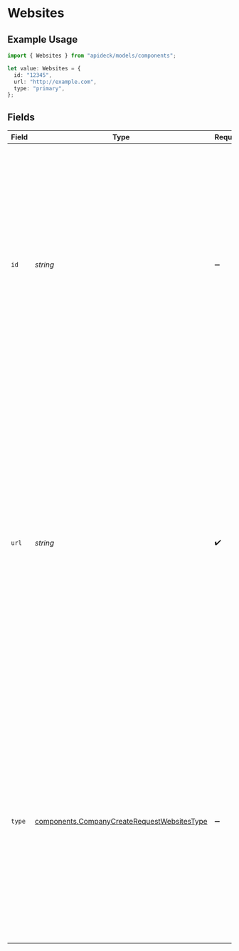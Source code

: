 # Websites

## Example Usage

```typescript
import { Websites } from "apideck/models/components";

let value: Websites = {
  id: "12345",
  url: "http://example.com",
  type: "primary",
};
```

## Fields

| Field                                                                                                                                                                                                                                                                                                                                                                                                                                                      | Type                                                                                                                                                                                                                                                                                                                                                                                                                                                       | Required                                                                                                                                                                                                                                                                                                                                                                                                                                                   | Description                                                                                                                                                                                                                                                                                                                                                                                                                                                | Example                                                                                                                                                                                                                                                                                                                                                                                                                                                    |
| ---------------------------------------------------------------------------------------------------------------------------------------------------------------------------------------------------------------------------------------------------------------------------------------------------------------------------------------------------------------------------------------------------------------------------------------------------------- | ---------------------------------------------------------------------------------------------------------------------------------------------------------------------------------------------------------------------------------------------------------------------------------------------------------------------------------------------------------------------------------------------------------------------------------------------------------- | ---------------------------------------------------------------------------------------------------------------------------------------------------------------------------------------------------------------------------------------------------------------------------------------------------------------------------------------------------------------------------------------------------------------------------------------------------------- | ---------------------------------------------------------------------------------------------------------------------------------------------------------------------------------------------------------------------------------------------------------------------------------------------------------------------------------------------------------------------------------------------------------------------------------------------------------- | ---------------------------------------------------------------------------------------------------------------------------------------------------------------------------------------------------------------------------------------------------------------------------------------------------------------------------------------------------------------------------------------------------------------------------------------------------------- |
| `id`                                                                                                                                                                                                                                                                                                                                                                                                                                                       | *string*                                                                                                                                                                                                                                                                                                                                                                                                                                                   | :heavy_minus_sign:                                                                                                                                                                                                                                                                                                                                                                                                                                         | A unique identifier for each website entry associated with the lead, ensuring that each website can be distinctly referenced and managed within the CRM system. This ID is crucial for operations that involve updating or removing specific websites from the lead's profile, maintaining data integrity and consistency.                                                                                                                                 | 12345                                                                                                                                                                                                                                                                                                                                                                                                                                                      |
| `url`                                                                                                                                                                                                                                                                                                                                                                                                                                                      | *string*                                                                                                                                                                                                                                                                                                                                                                                                                                                   | :heavy_check_mark:                                                                                                                                                                                                                                                                                                                                                                                                                                         | The website URL for the lead's business or personal site. This URL serves as a digital point of contact and is essential for verifying the lead's online presence. It must be a valid URL format, starting with http:// or https://, and is crucial for CRM users to access further information about the lead's activities or offerings. This field is required to ensure that the lead's digital footprint is accurately captured and easily accessible. | http://example.com                                                                                                                                                                                                                                                                                                                                                                                                                                         |
| `type`                                                                                                                                                                                                                                                                                                                                                                                                                                                     | [components.CompanyCreateRequestWebsitesType](../../models/components/companycreaterequestwebsitestype.md)                                                                                                                                                                                                                                                                                                                                                 | :heavy_minus_sign:                                                                                                                                                                                                                                                                                                                                                                                                                                         | The type of website associated with the lead, such as 'personal', 'business', or 'portfolio'. This categorization helps CRM users quickly understand the nature of the website and its relevance to the lead's profile. While not required, specifying the type can enhance data organization and retrieval, aiding in targeted communication strategies.                                                                                                  | primary                                                                                                                                                                                                                                                                                                                                                                                                                                                    |